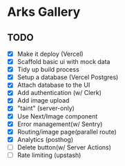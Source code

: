 # Arks Gallery

## TODO

- [x] Make it deploy (Vercel)
- [x] Scaffold basic ui with mock data
- [x] Tidy up build process
- [x] Setup a database (Vercel Postgres)
- [x] Attach database to the UI
- [x] Add authentication (w/ Clerk)
- [x] Add image upload
- [x] "taint" (server-only)
- [x] Use Next/Image component
- [x] Error management(w/ Sentry)
- [x] Routing/image page(parallel route)
- [x] Analytics (posthog)
- [ ] Delete button(w/ Server Actions)
- [ ] Rate limiting (upstash)
